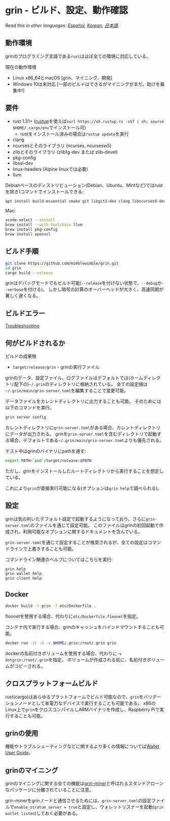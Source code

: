 # grin - ビルド、設定、動作確認

*Read this in other languages: [Español](build_ES.md), [Korean](build_KR.md), [日本語](build_JP.md).*

## 動作環境

grinのプログラミング言語である`rust`はほぼ全ての環境に対応している。

現在の動作環境

* Linux x86\_64とmacOS [grin、マイニング、開発]
* Windows 10は未対応 [一部のビルドはできるがマイニングがまだ。助けを募集中!]

## 要件

* rust 1.31+ ([rustup]((https://www.rustup.rs/))を使えば`curl https://sh.rustup.rs -sSf | sh; source $HOME/.cargo/env`でインストール可)
  * rustをインストール済みの場合は`rustup update`を実行
* clang
* ncursesとそのライブラリ (ncurses, ncursesw5)
* zlibとそのライブラリ (zlib1g-dev または zlib-devel)
* pkg-config
* libssl-dev
* linux-headers (Alpine linuxでは必要)
* llvm

Debianベースのディストリビューション(Debian、Ubuntu、Mintなど)ではrustを除き1コマンドでインストールできる:

```sh
apt install build-essential cmake git libgit2-dev clang libncurses5-dev libncursesw5-dev zlib1g-dev pkg-config libssl-dev llvm
```

Mac:

```sh
xcode-select --install
brew install --with-toolchain llvm
brew install pkg-config
brew install openssl
```

## ビルド手順

```sh
git clone https://github.com/mimblewimble/grin.git
cd grin
cargo build --release
```

grinはデバッグモードでもビルド可能(`--release`を付けない状態で、`--debug`か`--verbose`を付ける)。
しかし暗号の計算のオーバーヘッドが大きく、高速同期が著しく遅くなる。

## ビルドエラー

[Troubleshooting](https://github.com/mimblewimble/docs/wiki/Troubleshooting)

## 何がビルドされるか

ビルドの成果物

* `target/release/grin` - grinの実行ファイル

grinのデータ、設定ファイル、ログファイルはデフォルトでは(ホームディレクトリ配下の)`~/.grin`のディレクトリに格納されている。
全ての設定値は`~/.grin/main/grin-server.toml`を編集することで変更可能。

データファイルをカレントディレクトリに出力することも可能。
そのためには以下のコマンドを実行。

```sh
grin server config
```

カレントディレクトリに`grin-server.toml`がある場合、カレントディレクトリにデータが出力される。
grinを`grin-server.toml`を含むディレクトリで起動する場合、デフォルトである`~/.grin/main/grin-server.toml`よりも優先される。

テスト中はgrinのバイナリにpathを通す:

```sh
export PATH=`pwd`/target/release:$PATH
```

ただし、grinをインストールしたルートディレクトリから実行することを想定している。

これにより`grin`が直接実行可能になる(オプションは`grin help`で調べられる)。

## 設定

grinは気の利いたデフォルト設定で起動するようになっており、さらに`grin-server.toml`のファイルを通じて設定可能。
このファイルはgrinの初回起動で作成され、利用可能なオプションに関するドキュメントを含んでいる。

`grin-server.toml`を通じて設定することが推奨されるが、全ての設定はコマンドラインで上書きすることも可能。

コマンドライン関連のヘルプについてはこちらを実行:

```sh
grin help
grin wallet help
grin client help
```

## Docker

```sh
docker build -t grin -f etc/Dockerfile .
```
floonetを使用する場合、代わりに`etc/Dockerfile.floonet`を指定。

コンテナ内で実行する場合、grinのキャッシュをバインドマウントすることも可能。

```sh
docker run -it -d -v $HOME/.grin:/root/.grin grin
```
dockerの名前付きボリュームを使用する場合、代わりに`-v dotgrin:/root/.grin`を指定。
ボリュームが作成される前に、名前付きボリュームがコピーされる。

## クロスプラットフォームビルド

rust(cargo)はあらゆるプラットフォームでビルド可能なので、`grin`をバリデーションノードとして省電力なデバイスで実行することも可能である。
x86のLinux上で`grin`をクロスコンパイルしARMバイナリを作成し、Raspberry Piで実行することも可能。

## grinの使用

機能やトラブルシューティングなどに関するより多くの情報については[Wallet User Guide](https://github.com/mimblewimble/docs/wiki/Wallet-User-Guide)。


## grinのマイニング

grinのマイニングに関する全ての機能は[grin-miner](https://github.com/mimblewimble/grin-miner)と呼ばれるスタンドアローンなパッケージに分離されていることに注意。

grin-minerをgrinノードと通信させるためには、`grin-server.toml`の設定ファイルで`enable_stratum_server = true`と設定し、ウォレットリスナーを起動(`grin wallet listen`)しておく必要がある。
